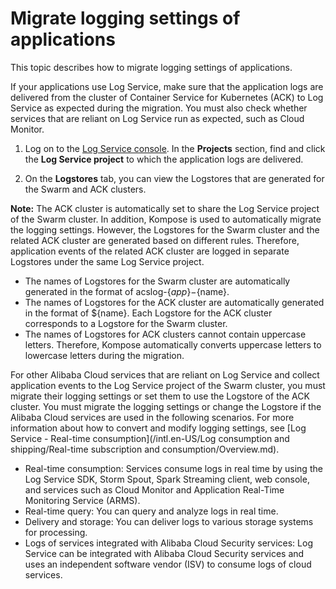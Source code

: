 # Migrate logging settings of applications

This topic describes how to migrate logging settings of applications.

If your applications use Log Service, make sure that the application logs are delivered from the cluster of Container Service for Kubernetes \(ACK\) to Log Service as expected during the migration. You must also check whether services that are reliant on Log Service run as expected, such as Cloud Monitor.

1.  Log on to the [Log Service console](https://sls.console.aliyun.com/?spm). In the **Projects** section, find and click the **Log Service project** to which the application logs are delivered.

2.  On the **Logstores** tab, you can view the Logstores that are generated for the Swarm and ACK clusters.


**Note:** The ACK cluster is automatically set to share the Log Service project of the Swarm cluster. In addition, Kompose is used to automatically migrate the logging settings. However, the Logstores for the Swarm cluster and the related ACK cluster are generated based on different rules. Therefore, application events of the related ACK cluster are logged in separate Logstores under the same Log Service project.

-   The names of Logstores for the Swarm cluster are automatically generated in the format of acslog-$\{app\}-$\{name\}.
-   The names of Logstores for the ACK cluster are automatically generated in the format of $\{name\}. Each Logstore for the ACK cluster corresponds to a Logstore for the Swarm cluster.
-   The names of Logstores for ACK clusters cannot contain uppercase letters. Therefore, Kompose automatically converts uppercase letters to lowercase letters during the migration.

For other Alibaba Cloud services that are reliant on Log Service and collect application events to the Log Service project of the Swarm cluster, you must migrate their logging settings or set them to use the Logstore of the ACK cluster. You must migrate the logging settings or change the Logstore if the Alibaba Cloud services are used in the following scenarios. For more information about how to convert and modify logging settings, see [Log Service - Real-time consumption](/intl.en-US/Log consumption and shipping/Real-time subscription and consumption/Overview.md).

-   Real-time consumption: Services consume logs in real time by using the Log Service SDK, Storm Spout, Spark Streaming client, web console, and services such as Cloud Monitor and Application Real-Time Monitoring Service \(ARMS\).
-   Real-time query: You can query and analyze logs in real time.
-   Delivery and storage: You can deliver logs to various storage systems for processing.
-   Logs of services integrated with Alibaba Cloud Security services: Log Service can be integrated with Alibaba Cloud Security services and uses an independent software vendor \(ISV\) to consume logs of cloud services.

